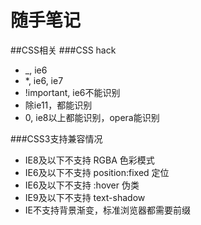 # 随手笔记
##CSS相关
###CSS hack
* _, ie6
* *, ie6, ie7
* !important, ie6不能识别
* 除ie11，都能识别
* 0, ie8以上都能识别，opera能识别

###CSS3支持兼容情况
* IE8及以下不支持 RGBA 色彩模式
* IE6及以下不支持 position:fixed 定位
* IE6及以下不支持 :hover 伪类
* IE9及以下不支持 text-shadow
* IE不支持背景渐变，标准浏览器都需要前缀
